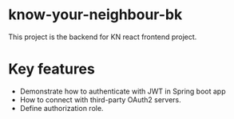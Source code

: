 # know-your-neighbour-bk
  
  This project is the backend for KN react frontend project.

# Key features
- Demonstrate how to authenticate with JWT in Spring boot app
- How to connect with third-party OAuth2 servers.
- Define authorization role.
